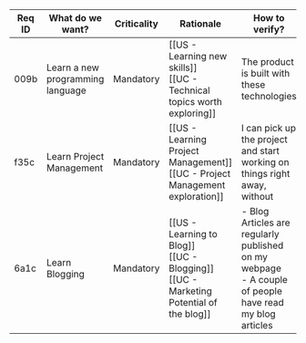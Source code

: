 | Req ID | What do we want?                 | Criticality | Rationale                                                                                  | How to verify?                                                                                           |
| ------ | -------------------------------- | ----------- | ------------------------------------------------------------------------------------------ | -------------------------------------------------------------------------------------------------------- |
| 009b   | Learn a new programming language | Mandatory   | [[US - Learning new skills]]<br>[[UC - Technical topics worth exploring]]                  | The product is built with these technologies                                                             |
| f35c   | Learn Project Management         | Mandatory   | [[US - Learning Project Management]]<br>[[UC - Project Management exploration]]            | I can pick up the project and start working on things right away, without                                |
| 6a1c   | Learn Blogging                   | Mandatory   | [[US - Learning to Blog]]<br>[[UC - Blogging]]<br>[[UC - Marketing Potential of the blog]] | - Blog Articles are regularly published on my webpage<br>- A couple of people have read my blog articles |
